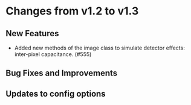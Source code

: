 Changes from v1.2 to v1.3
=========================

New Features
------------

- Added new methods of the image class to simulate detector effects:
  inter-pixel capacitance.  (#555)


Bug Fixes and Improvements
--------------------------


Updates to config options
-------------------------

